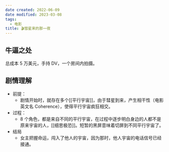 ```yaml
---
date created: 2022-06-09
date modified: 2023-03-08
tags:
  - 电影
title: 🎬彗星来的那一夜
---
```


## 牛逼之处

总成本 5 万美元，手持 DV，一个房间内拍摄。

## 剧情理解

- 前提：
	- 剧情开始时，就存在多个[[平行宇宙]]，由于彗星到来，产生相干性（电影英文名 Coherence），使得平行宇宙疯狂相交。
- 过程：
	- 8 个角色，都是来自不同的平行宇宙，在过程中逐步明白身边的人都不是原来宇宙的人，[[细思极恐]]。短暂的黑屏意味着切屏到不同平行宇宙了。
- 结局
	- 女主把握命运，闯入了他人的宇宙，因为那时，他人宇宙的电话信号已经接通。
